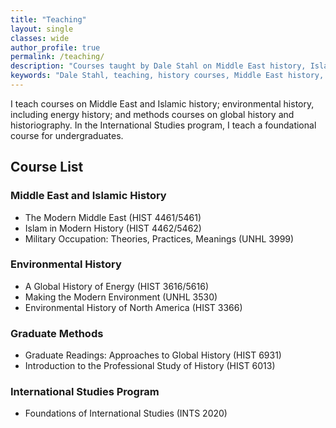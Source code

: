 ```yaml
---
title: "Teaching"
layout: single
classes: wide
author_profile: true
permalink: /teaching/
description: "Courses taught by Dale Stahl on Middle East history, Islamic studies, environmental history, energy, global history, and historiography at the University of Colorado Denver."
keywords: "Dale Stahl, teaching, history courses, Middle East history, Islamic studies, environmental history, energy history, global history, historiography, international studies, University of Colorado Denver"
---
```


I teach courses on Middle East and Islamic history; environmental history, including energy history; and methods courses on global history and historiography. In the International Studies program, I teach a foundational course for undergraduates.

## Course List
### Middle East and Islamic History
- The Modern Middle East (HIST 4461/5461)
- Islam in Modern History (HIST 4462/5462)  
- Military Occupation: Theories, Practices, Meanings (UNHL 3999)

### Environmental History
- A Global History of Energy (HIST 3616/5616)
- Making the Modern Environment (UNHL 3530)
- Environmental History of North America (HIST 3366)

### Graduate Methods
- Graduate Readings: Approaches to Global History (HIST 6931)
- Introduction to the Professional Study of History (HIST 6013)

### International Studies Program
- Foundations of International Studies (INTS 2020)  

